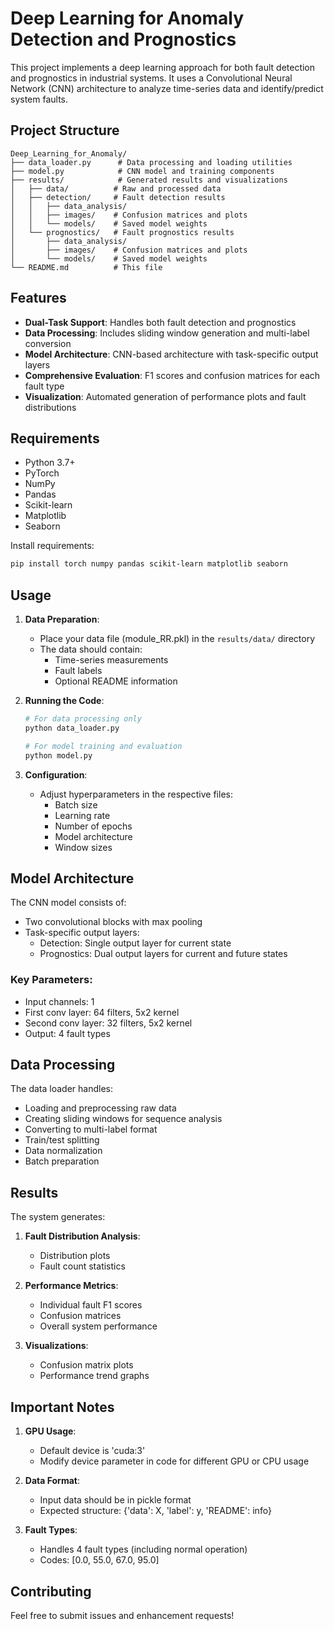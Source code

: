 # Deep Learning for Anomaly Detection and Prognostics

This project implements a deep learning approach for both fault detection and prognostics in industrial systems. It uses a Convolutional Neural Network (CNN) architecture to analyze time-series data and identify/predict system faults.

## Project Structure

```
Deep_Learning_for_Anomaly/
├── data_loader.py      # Data processing and loading utilities
├── model.py            # CNN model and training components
├── results/            # Generated results and visualizations
│   ├── data/          # Raw and processed data
│   ├── detection/     # Fault detection results
│   │   ├── data_analysis/
│   │   ├── images/    # Confusion matrices and plots
│   │   └── models/    # Saved model weights
│   └── prognostics/   # Fault prognostics results
│       ├── data_analysis/
│       ├── images/    # Confusion matrices and plots
│       └── models/    # Saved model weights
└── README.md          # This file
```

## Features

- **Dual-Task Support**: Handles both fault detection and prognostics
- **Data Processing**: Includes sliding window generation and multi-label conversion
- **Model Architecture**: CNN-based architecture with task-specific output layers
- **Comprehensive Evaluation**: F1 scores and confusion matrices for each fault type
- **Visualization**: Automated generation of performance plots and fault distributions

## Requirements

- Python 3.7+
- PyTorch
- NumPy
- Pandas
- Scikit-learn
- Matplotlib
- Seaborn

Install requirements:
```bash
pip install torch numpy pandas scikit-learn matplotlib seaborn
```

## Usage

1. **Data Preparation**:
   - Place your data file (module_RR.pkl) in the `results/data/` directory
   - The data should contain:
     - Time-series measurements
     - Fault labels
     - Optional README information

2. **Running the Code**:
   ```bash
   # For data processing only
   python data_loader.py
   
   # For model training and evaluation
   python model.py
   ```

3. **Configuration**:
   - Adjust hyperparameters in the respective files:
     - Batch size
     - Learning rate
     - Number of epochs
     - Model architecture
     - Window sizes

## Model Architecture

The CNN model consists of:
- Two convolutional blocks with max pooling
- Task-specific output layers:
  - Detection: Single output layer for current state
  - Prognostics: Dual output layers for current and future states

### Key Parameters:
- Input channels: 1
- First conv layer: 64 filters, 5x2 kernel
- Second conv layer: 32 filters, 5x2 kernel
- Output: 4 fault types

## Data Processing

The data loader handles:
- Loading and preprocessing raw data
- Creating sliding windows for sequence analysis
- Converting to multi-label format
- Train/test splitting
- Data normalization
- Batch preparation

## Results

The system generates:
1. **Fault Distribution Analysis**:
   - Distribution plots
   - Fault count statistics

2. **Performance Metrics**:
   - Individual fault F1 scores
   - Confusion matrices
   - Overall system performance

3. **Visualizations**:
   - Confusion matrix plots
   - Performance trend graphs

## Important Notes

1. **GPU Usage**: 
   - Default device is 'cuda:3'
   - Modify device parameter in code for different GPU or CPU usage

2. **Data Format**:
   - Input data should be in pickle format
   - Expected structure: {'data': X, 'label': y, 'README': info}

3. **Fault Types**:
   - Handles 4 fault types (including normal operation)
   - Codes: [0.0, 55.0, 67.0, 95.0]

## Contributing

Feel free to submit issues and enhancement requests!

